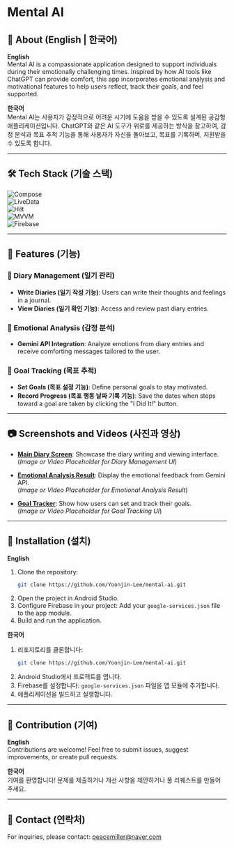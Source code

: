 # Mental AI

## 📖 About (English | 한국어)

**English**  
Mental AI is a compassionate application designed to support individuals during their emotionally challenging times. Inspired by how AI tools like ChatGPT can provide comfort, this app incorporates emotional analysis and motivational features to help users reflect, track their goals, and feel supported.

**한국어**  
Mental AI는 사용자가 감정적으로 어려운 시기에 도움을 받을 수 있도록 설계된 공감형 애플리케이션입니다. ChatGPT와 같은 AI 도구가 위로를 제공하는 방식을 참고하여, 감정 분석과 목표 추적 기능을 통해 사용자가 자신을 돌아보고, 목표를 기록하며, 지원받을 수 있도록 합니다.

---

## 🛠️ Tech Stack (기술 스택)
![Compose](https://img.shields.io/badge/-Compose-4285F4?style=flat-square&logo=android&logoColor=white)  
![LiveData](https://img.shields.io/badge/-LiveData-3DDC84?style=flat-square&logo=android&logoColor=white)  
![Hilt](https://img.shields.io/badge/-Hilt-007ACC?style=flat-square&logo=android&logoColor=white)  
![MVVM](https://img.shields.io/badge/-MVVM-02569B?style=flat-square&logo=android&logoColor=white)  
![Firebase](https://img.shields.io/badge/-Firebase-FFCA28?style=flat-square&logo=firebase&logoColor=white)  

---

## 🚀 Features (기능)

### 🌟 Diary Management (일기 관리)
- **Write Diaries (일기 작성 기능)**: Users can write their thoughts and feelings in a journal.
- **View Diaries (일기 확인 기능)**: Access and review past diary entries.

### 🤖 Emotional Analysis (감정 분석)
- **Gemini API Integration**: Analyze emotions from diary entries and receive comforting messages tailored to the user.

### 🎯 Goal Tracking (목표 추적)
- **Set Goals (목표 설정 기능)**: Define personal goals to stay motivated.
- **Record Progress (목표 행동 날짜 기록 기능)**: Save the dates when steps toward a goal are taken by clicking the "I Did It!" button.

---

## 📷 Screenshots and Videos (사진과 영상)
- **[Main Diary Screen](#)**: Showcase the diary writing and viewing interface.  
  (*Image or Video Placeholder for Diary Management UI*)

- **[Emotional Analysis Result](#)**: Display the emotional feedback from Gemini API.  
  (*Image or Video Placeholder for Emotional Analysis Result*)

- **[Goal Tracker](#)**: Show how users can set and track their goals.  
  (*Image or Video Placeholder for Goal Tracking UI*)

---

## 🔧 Installation (설치)

**English**  
1. Clone the repository:  
   ```bash
   git clone https://github.com/Yoonjin-Lee/mental-ai.git
   ```
2. Open the project in Android Studio.
3. Configure Firebase in your project: Add your `google-services.json` file to the app module.
4. Build and run the application.

**한국어**  
1. 리포지토리를 클론합니다:  
   ```bash
   git clone https://github.com/Yoonjin-Lee/mental-ai.git
   ```
2. Android Studio에서 프로젝트를 엽니다.
3. Firebase를 설정합니다: `google-services.json` 파일을 앱 모듈에 추가합니다.
4. 애플리케이션을 빌드하고 실행합니다.

---

## 🤝 Contribution (기여)

**English**  
Contributions are welcome! Feel free to submit issues, suggest improvements, or create pull requests.

**한국어**  
기여를 환영합니다! 문제를 제출하거나 개선 사항을 제안하거나 풀 리퀘스트를 만들어 주세요.

---

## 💌 Contact (연락처)

For inquiries, please contact: [peacemiller@naver.com](mailto:peacemiller@naver.com)
